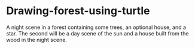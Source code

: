 # Drawing-forest-using-turtle
A night scene in a forest containing some trees, an optional house, and a star. The second will be a day scene of the sun and a house built from the wood in the night scene.
